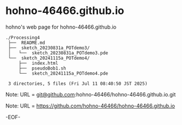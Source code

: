 # hohno-46466.github.io

hohno's web page for hohno-46466.github.io

    ./Processing4
     ├──  README.md
     ├──  sketch_20230831a_POTdemo3/
     │   └──  sketch_20230831a_POTdemo3.pde
     └──  sketch_20241115a_POTdemo4/
         ├──  index.html
         ├──  pseudoBob1.sh
         └──  sketch_20241115a_POTdemo4.pde
     
     3 directories, 5 files (Fri Jul 11 08:40:50 JST 2025)

Note: URL = git@github.com:hohno-46466/hohno-46466.github.io.git

Note: URL = https://github.com/hohno-46466/hohno-46466.github.io

-EOF-
